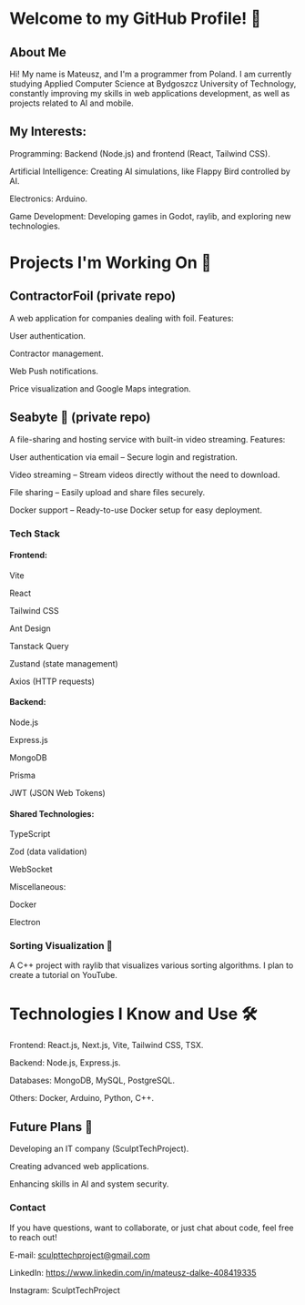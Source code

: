 # Welcome to my GitHub Profile! 👋

## About Me

Hi! My name is Mateusz, and I'm a programmer from Poland. I am currently studying Applied Computer Science at Bydgoszcz University of Technology, constantly improving my skills in web applications development, as well as projects related to AI and mobile.

## My Interests:

Programming: Backend (Node.js) and frontend (React, Tailwind CSS).

Artificial Intelligence: Creating AI simulations, like Flappy Bird controlled by AI.

Electronics: Arduino.

Game Development: Developing games in Godot, raylib, and exploring new technologies.

# Projects I'm Working On 🎯

## ContractorFoil (private repo)

A web application for companies dealing with foil. Features:

User authentication.

Contractor management.

Web Push notifications.

Price visualization and Google Maps integration.

## Seabyte 🌊 (private repo)

A file-sharing and hosting service with built-in video streaming. Features:

User authentication via email – Secure login and registration.

Video streaming – Stream videos directly without the need to download.

File sharing – Easily upload and share files securely.

Docker support – Ready-to-use Docker setup for easy deployment.

### Tech Stack

#### Frontend:

Vite

React

Tailwind CSS

Ant Design

Tanstack Query

Zustand (state management)

Axios (HTTP requests)

#### Backend:

Node.js

Express.js

MongoDB

Prisma

JWT (JSON Web Tokens)

#### Shared Technologies:

TypeScript

Zod (data validation)

WebSocket

Miscellaneous:

Docker

Electron

### Sorting Visualization 🎥

A C++ project with raylib that visualizes various sorting algorithms. I plan to create a tutorial on YouTube.

# Technologies I Know and Use 🛠️

Frontend: React.js, Next.js, Vite, Tailwind CSS, TSX.

Backend: Node.js, Express.js.

Databases: MongoDB, MySQL, PostgreSQL.

Others: Docker, Arduino, Python, C++.

## Future Plans 🚀

Developing an IT company (SculptTechProject).

Creating advanced web applications.

Enhancing skills in AI and system security.

### Contact

If you have questions, want to collaborate, or just chat about code, feel free to reach out!

E-mail: sculpttechproject@gmail.com

LinkedIn: https://www.linkedin.com/in/mateusz-dalke-408419335

Instagram: SculptTechProject
